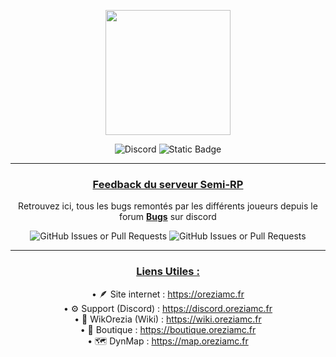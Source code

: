 <ins><p align="center"><img style="height:200px" src="https://oreziamc.fr/img/logo.png"></p>
<p align="center"><img alt="Discord" src="https://img.shields.io/discord/778624251833221120?style=for-the-badge&logo=discord&logoColor=white&labelColor=6A7EC2&color=7389D8"> <img alt="Static Badge" src="https://img.shields.io/badge/orezia-2.9.2-blue?style=for-the-badge&logo=codecrafters&logoColor=white&labelColor=8ebe42&color=55afba"></p>

---
### **<ins><p align="center">Feedback du serveur Semi-RP</p>**
<p align="center">Retrouvez ici, tous les bugs remontés par les différents joueurs depuis le forum <b><a href="https://discord.com/channels/778624251833221120/1231767083172237373" target="_blank">Bugs</a></b> sur discord</p>
<p align="center"><img alt="GitHub Issues or Pull Requests" src="https://img.shields.io/github/issues/Orezia/SemiRP?style=for-the-badge"> <img alt="GitHub Issues or Pull Requests" src="https://img.shields.io/github/issues-closed/Orezia/SemiRP?style=for-the-badge&color=red"></p>

---
### **<ins><p align="center">Liens Utiles :</p>**

<p align="center">• 🪶 Site internet : <a href="https://oreziamc.fr" target="_blank">https://oreziamc.fr</a><br>
• ⚙️ Support (Discord) : <a href="https://discord.oreziamc.fr" target="_blank">https://discord.oreziamc.fr</a><br>
• 📖 WikOrezia (Wiki) : <a href="https://wiki.oreziamc.fr" target="_blank">https://wiki.oreziamc.fr</a><br>
• 💎 Boutique : <a href="https://boutique.oreziamc.fr" target="_blank">https://boutique.oreziamc.fr</a><br>
• 🗺️ DynMap : <a href="https://map.oreziamc.fr" target="_blank">https://map.oreziamc.fr</a></p>


